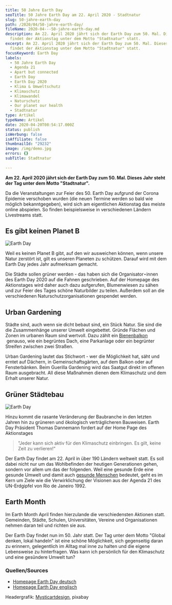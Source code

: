 ```yaml
---
title: 50 Jahre Earth Day
seoTitle: 50 Jahre Earth Day am 22. April 2020 - Stadtnatur
slug: 50-jahre-earth-day
path: /2020/04/50-jahre-earth-day/
fileName: 2020-04---50-jahre-earth-day.md
description: Am 22. April 2020 jährt sich der Earth Day zum 50. Mal. Dieses Jahr
  findet der Aktionstag unter dem Motto "Stadtnatur" statt.
excerpt: Am 22. April 2020 jährt sich der Earth Day zum 50. Mal. Dieses Jahr
  findet der Aktionstag unter dem Motto "Stadtnatur" statt.
focusKeyword: Earth Day
labels:
  - 50 Jahre Earth Day
  - Agenda 21
  - Apart but connected
  - Earth Day
  - Earth Day 2020
  - Klima & Umweltschutz
  - Klimaschutz
  - Klimawandel
  - Naturschutz
  - Our planet our health
  - Stadtnatur
type: Artikel
typeName: Artikel
date: 2020-04-20T08:54:17.000Z
status: publish
isWerbung: false
isAffiliate: false
thumbnailId: "29232"
image: /img/demo.jpg
errors: {}
subTitle: Stadtnatur
  
---
```


**Am 22. April 2020 jährt sich der Earth Day zum 50. Mal. Dieses Jahr steht der
Tag unter dem Motto "Stadtnatur".**

Da die Veranstaltungen zur Feier des 50. Earth Day aufgrund der Corona Epidemie
verschoben wurden (die neuen Termine werden so bald wie möglich bekanntgegeben),
wird sich am eigentlichen Aktionstag das meiste online abspielen. So finden
beispielsweise in verschiedenen Ländern Livestreams statt.

## Es gibt keinen Planet B

![Earth Day](http://cardamonchai.com/wp-content/uploads/2020/04/Apart-But-Connected-CREDIT-FAVIANNA-RODRIGUEZ-400x500.jpg "Apart But Connected. Credit: Favianna Rodriguez")

Weil es keinen Planet B gibt, auf den wir ausweichen können, wenn unsere Natur
zerstört ist, gilt es unseren Planeten zu schützen. Darauf wird mit dem Earth
Day jedes Jahr aufmerksam gemacht.

Die Städte sollen grüner werden - das haben sich die Organisator⋆innen des Earth
Day 2020 auf die Fahnen geschrieben. Auf der Homepage des Aktionstages wird
daher auch dazu aufgerufen, Blumenwiesen zu sähen und zur Feier des Tages schöne
Naturbilder zu teilen. Außerdem soll an die verschiedenen
Naturschutzorganisationen gespendet werden.

## Urban Gardening

Städte sind, auch wenn sie dicht bebaut sind, ein Stück Natur. Sie sind die die
Zusammenhänge unserer Umwelt eingebettet. Gründe Flächen und Zonen im urbanen
Raum sind wertvoll. Dazu zählt ein
[Bienenbalkon](/2019/05/insektenhotel-bienen-auf-dem-balkon/)  genauso, wie ein
begrüntes Dach, eine Parkanlage oder ein begrünter Streifen zwischen zwei
Straßen.

Urban Gardening lautet das Stichwort - wer die Möglichkeit hat, säht und erntet
auf Dächern, in Gemeinschaftsgärten, auf dem Balkon oder auf Fensterbänken. Beim
Guerilla Gardening wird das Saatgut direkt im offenen Raum ausgebracht. All
diese Maßnahmen dienen dem Klimaschutz und dem Erhalt unserer Natur.

## Grüner Städtebau

![Earth Day](http://cardamonchai.com/wp-content/uploads/2020/04/Our-Planet-Our-Health-CREDIT-JACKIE-FAWN-400x601.png "Our Planet Our Health. Credit: Jackie Fawn")

Hinzu kommt die rasante Veränderung der Baubranche in den letzten Jahren hin zu
grüneren und ökologisch verträglicheren Bauweisen. Earth Day Präsident Thomas
Dannemann fordert auf der Home Page des Aktionstages

> "Jeder kann sich aktiv für den Klimaschutz einbringen. Es gilt, keine Zeit zu
> verlieren!"

Der Earth Day findet am 22. April in über 190 Ländern weltweit statt. Es soll
dabei nicht nur um das Wohlbefinden der heutigen Generationen gehen, sondern vor
allem um das der folgenden. Weil eine gesunde Erde eine gesunde Umwelt und damit
auch [gesunde Menschen](/2020/04/inger-andersen-un-covid-19/) bedeutet, geht es
im Kern um Ziele wie die Verwirklichung der Visionen aus der Agenda 21 des
UN-Erdgipfel von Rio de Janeiro 1992.

## Earth Month

Im Earth Month April finden hierzulande die verschiedensten Aktionen statt.
Gemeinden, Städte, Schulen, Universitäten, Vereine und Organisationen nehmen
daran teil und richten sie aus.

Der Earth Day findet nun im 50. Jahr statt. Der Tag unter dem Motto "Global
denken, lokal handeln" ist eine schöne Möglichkeit, sich gegenseitig daran zu
erinnern, gelegentlich im Alltag mal inne zu halten und die eigene Lebensweise
zu hinterfragen. Was kann ich persönlich für den Klimaschutz und eine gesündere
Umwelt tun?

### Quellen/Sources

- [Homepage Earth Day deutsch](https://www.earthday.de/)
- [Homepage Earth Day englisch](https://www.earthday.org/)

Headergrafik:
[Mysticartdesign](https://pixabay.com/de/users/mysticsartdesign-322497/),
pixabay

  